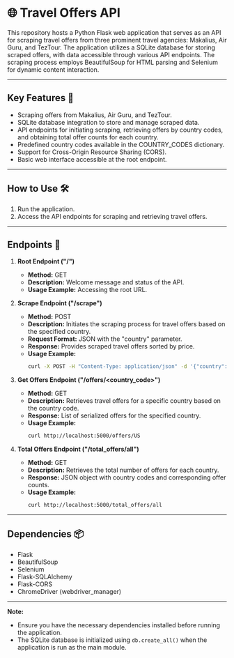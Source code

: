 # 🌐 Travel Offers API

This repository hosts a Python Flask web application that serves as an API for scraping travel offers from three prominent travel agencies: Makalius, Air Guru, and TezTour. The application utilizes a SQLite database for storing scraped offers, with data accessible through various API endpoints. The scraping process employs BeautifulSoup for HTML parsing and Selenium for dynamic content interaction.

---

## Key Features 🚀

- Scraping offers from Makalius, Air Guru, and TezTour.
- SQLite database integration to store and manage scraped data.
- API endpoints for initiating scraping, retrieving offers by country codes, and obtaining total offer counts for each country.
- Predefined country codes available in the COUNTRY_CODES dictionary.
- Support for Cross-Origin Resource Sharing (CORS).
- Basic web interface accessible at the root endpoint.

---

## How to Use 🛠️

1. Run the application.
2. Access the API endpoints for scraping and retrieving travel offers.

---

## Endpoints 🚪

1. **Root Endpoint ("/")**
   - **Method:** GET
   - **Description:** Welcome message and status of the API.
   - **Usage Example:** Accessing the root URL.

2. **Scrape Endpoint ("/scrape")**
   - **Method:** POST
   - **Description:** Initiates the scraping process for travel offers based on the specified country.
   - **Request Format:** JSON with the "country" parameter.
   - **Response:** Provides scraped travel offers sorted by price.
   - **Usage Example:** 
      ```bash
      curl -X POST -H "Content-Type: application/json" -d '{"country": "United States"}' http://localhost:5000/scrape
      ```

3. **Get Offers Endpoint ("/offers/<country_code>")**
   - **Method:** GET
   - **Description:** Retrieves travel offers for a specific country based on the country code.
   - **Response:** List of serialized offers for the specified country.
   - **Usage Example:** 
      ```bash
      curl http://localhost:5000/offers/US
      ```

4. **Total Offers Endpoint ("/total_offers/all")**
   - **Method:** GET
   - **Description:** Retrieves the total number of offers for each country.
   - **Response:** JSON object with country codes and corresponding offer counts.
   - **Usage Example:** 
      ```bash
      curl http://localhost:5000/total_offers/all
      ```

---

## Dependencies 📦

- Flask
- BeautifulSoup
- Selenium
- Flask-SQLAlchemy
- Flask-CORS
- ChromeDriver (webdriver_manager)

---

**Note:**
- Ensure you have the necessary dependencies installed before running the application.
- The SQLite database is initialized using `db.create_all()` when the application is run as the main module.
